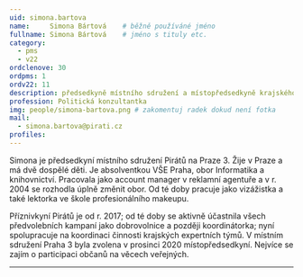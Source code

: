 ```yaml
---
uid: simona.bartova
name:     Simona Bártová  	# běžně používáné jméno
fullname: Simona Bártová  	# jméno s tituly etc.
category:
  - pms
  - v22
ordclenove: 30
ordpms: 1
ordv22: 11
description: předsedkyně místního sdružení a místopředsedkyně krajského sdružení Praha # zobrazuje se v lide
profession: Politická konzultantka
img: people/simona-bartova.png # zakomentuj radek dokud není fotka
mail:
  - simona.bartova@pirati.cz
profiles:
---
```


Simona je předsedkyní místního sdružení Pirátů na Praze 3. Žije v Praze a má dvě dospělé děti. Je absolventkou VŠE Praha, obor Informatika a knihovnictví. Pracovala jako account manager v reklamní agentuře a v r. 2004 se rozhodla úplně změnit obor. Od té doby pracuje jako vizážistka a také lektorka ve škole profesionálního makeupu.

Příznivkyní Pirátů je od r. 2017; od té doby se aktivně účastnila všech předvolebních kampaní jako dobrovolnice a později koordinátorka; nyní spolupracuje na koordinaci činnosti krajských expertních týmů. V místním sdružení Praha 3 byla zvolena v prosinci 2020 místopředsedkyní. Nejvíce se zajím o participaci občanů na věcech veřejných.

---
